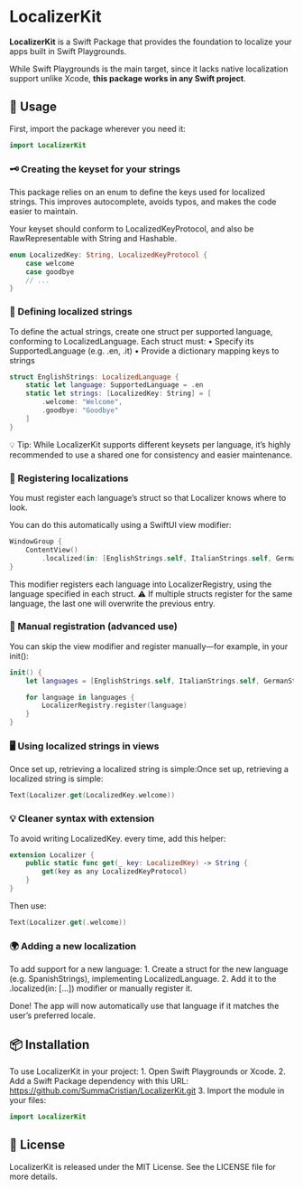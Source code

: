 # LocalizerKit

**LocalizerKit** is a Swift Package that provides the foundation to localize your apps built in Swift Playgrounds.

While Swift Playgrounds is the main target, since it lacks native localization support unlike Xcode, **this package works in any Swift project**.

## 🚀 Usage

First, import the package wherever you need it:

```swift
import LocalizerKit
```

### 🗝️ Creating the keyset for your strings
This package relies on an enum to define the keys used for localized strings.
This improves autocomplete, avoids typos, and makes the code easier to maintain.

Your keyset should conform to LocalizedKeyProtocol, and also be RawRepresentable with String and Hashable.

``` swift
enum LocalizedKey: String, LocalizedKeyProtocol {
    case welcome
    case goodbye
    // ...
}
```

### 📝 Defining localized strings
To define the actual strings, create one struct per supported language, conforming to LocalizedLanguage.
Each struct must:
	•	Specify its SupportedLanguage (e.g. .en, .it)
	•	Provide a dictionary mapping keys to strings

``` swift
struct EnglishStrings: LocalizedLanguage {
    static let language: SupportedLanguage = .en
    static let strings: [LocalizedKey: String] = [
        .welcome: "Welcome",
        .goodbye: "Goodbye"
    ]
}
```

💡 Tip: While LocalizerKit supports different keysets per language, it’s highly recommended to use a shared one for consistency and easier maintenance.

### 🔌 Registering localizations
You must register each language’s struct so that Localizer knows where to look.

You can do this automatically using a SwiftUI view modifier:

``` swift
WindowGroup {
    ContentView()
        .localized(in: [EnglishStrings.self, ItalianStrings.self, GermanStrings.self])
}
```

This modifier registers each language into LocalizerRegistry, using the language specified in each struct.
⚠️ If multiple structs register for the same language, the last one will overwrite the previous entry.

### 🧩 Manual registration (advanced use)
You can skip the view modifier and register manually—for example, in your init():

``` swift
init() {
    let languages = [EnglishStrings.self, ItalianStrings.self, GermanStrings.self]

    for language in languages {
        LocalizerRegistry.register(language)
    }
}
```

### 🖥️ Using localized strings in views
Once set up, retrieving a localized string is simple:Once set up, retrieving a localized string is simple:

``` swift
Text(Localizer.get(LocalizedKey.welcome))
```

### 💡 Cleaner syntax with extension
To avoid writing LocalizedKey. every time, add this helper:

``` swift
extension Localizer {
    public static func get(_ key: LocalizedKey) -> String {
        get(key as any LocalizedKeyProtocol)
    }
}
```

Then use:

``` swift
Text(Localizer.get(.welcome))
```

### 🌍 Adding a new localization
To add support for a new language:
	1.	Create a struct for the new language (e.g. SpanishStrings), implementing LocalizedLanguage.
	2.	Add it to the .localized(in: [...]) modifier or manually register it.

Done! The app will now automatically use that language if it matches the user’s preferred locale.

## 📦 Installation
To use LocalizerKit in your project:
	1.	Open Swift Playgrounds or Xcode.
	2.	Add a Swift Package dependency with this URL:
        https://github.com/SummaCristian/LocalizerKit.git
    3.	Import the module in your files:
```swift
import LocalizerKit
```

## 📄 License
LocalizerKit is released under the MIT License.
See the LICENSE file for more details.